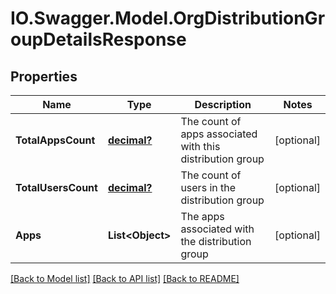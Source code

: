 # IO.Swagger.Model.OrgDistributionGroupDetailsResponse
## Properties

Name | Type | Description | Notes
------------ | ------------- | ------------- | -------------
**TotalAppsCount** | [**decimal?**](BigDecimal.md) | The count of apps associated with this distribution group | [optional] 
**TotalUsersCount** | [**decimal?**](BigDecimal.md) | The count of users in the distribution group | [optional] 
**Apps** | **List&lt;Object&gt;** | The apps associated with the distribution group | [optional] 

[[Back to Model list]](../README.md#documentation-for-models) [[Back to API list]](../README.md#documentation-for-api-endpoints) [[Back to README]](../README.md)

